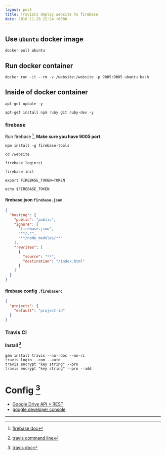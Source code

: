```yaml
---
layout: post
title: TravisCI deploy website to firebase
date: 2018-11-28 22:24 +0000
---
```



## Use `ubuntu` docker image
```
docker pull ubuntu
```

## Run docker container
```
docker run -it --rm -v /website:/website -p 9005:9005 ubuntu bash
```

## Inside of docker container
```
apt-get update -y

apt-get install npm ruby git ruby-dev -y

```

### firebase
Run firebase [^1], **Make sure you have 9005 port**
```
npm install -g firebase-tools

cd /website

firebase login:ci 

firebase init

export FIREBASE_TOKEN=TOKEN

echo $FIREBASE_TOKEN
```

#### firebase json `firebase.json`

```json
{
  "hosting": {
    "public": "public",
    "ignore": [
      "firebase.json",
      "**/.*",
      "**/node_modules/**"
    ],
    "rewrites": [
      {
        "source": "**",
        "destination": "/index.html"
      }
    ]
  }
}
```



#### firebase config `.firebaserc`

```json
{
  "projects": {
    "default": "project-id"
  }
}
```

### Travis CI
#### Install [^2]

```
gem install travis --no-rdoc --no-ri
travis login --com --auto
travis encrypt "key string" --pro
travis encrypt "key string" --pro --add
```

# Config [^3]

* [Google Drive API > REST](https://developers.google.com/drive/api/v3/quickstart/php)
* [google developer console](https://console.developers.google.com)



[^1]: [firebase doc](https://firebase.google.com/docs/cli/?authuser=0)
[^2]: [travis command line](https://github.com/travis-ci/travis.rb#ubuntu)
[^3]: [travis doc](https://docs.travis-ci.com/user/deployment/firebase/)


---

